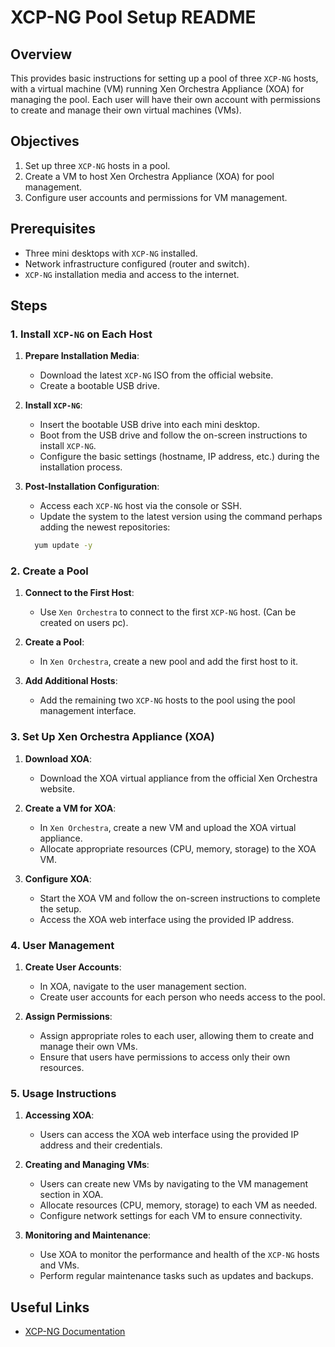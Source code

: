 # XCP-NG Pool Setup README

## Overview

This provides basic instructions for setting up a pool of three `XCP-NG`
hosts, with a virtual machine (VM) running Xen Orchestra Appliance (XOA) for
managing the pool. Each user will have their own account with permissions to
create and manage their own virtual machines (VMs).

## Objectives

1. Set up three `XCP-NG` hosts in a pool.
2. Create a VM to host Xen Orchestra Appliance (XOA) for pool management.
3. Configure user accounts and permissions for VM management.

## Prerequisites

- Three mini desktops with `XCP-NG` installed.
- Network infrastructure configured (router and switch).
- `XCP-NG` installation media and access to the internet.

## Steps

### 1. Install `XCP-NG` on Each Host

1. **Prepare Installation Media**:
   - Download the latest `XCP-NG` ISO from the official website.
   - Create a bootable USB drive.

2. **Install `XCP-NG`**:
   - Insert the bootable USB drive into each mini desktop.
   - Boot from the USB drive and follow the on-screen instructions to install `XCP-NG`.
   - Configure the basic settings (hostname, IP address, etc.) during the installation process.

3. **Post-Installation Configuration**:
   - Access each `XCP-NG` host via the console or SSH.
   - Update the system to the latest version using the command perhaps adding the newest repositories:

   ```bash
     yum update -y
     ```

### 2. Create a Pool

1. **Connect to the First Host**:
   - Use `Xen Orchestra` to connect to the first `XCP-NG` host. (Can be created on users pc).

2. **Create a Pool**:
   - In `Xen Orchestra`, create a new pool and add the first host to it.

3. **Add Additional Hosts**:
   - Add the remaining two `XCP-NG` hosts to the pool using the pool management interface.

### 3. Set Up Xen Orchestra Appliance (XOA)

1. **Download XOA**:
   - Download the XOA virtual appliance from the official Xen Orchestra website.

2. **Create a VM for XOA**:
   - In `Xen Orchestra`, create a new VM and upload the XOA virtual appliance.
   - Allocate appropriate resources (CPU, memory, storage) to the XOA VM.

3. **Configure XOA**:
   - Start the XOA VM and follow the on-screen instructions to complete the setup.
   - Access the XOA web interface using the provided IP address.

### 4. User Management

1. **Create User Accounts**:
   - In XOA, navigate to the user management section.
   - Create user accounts for each person who needs access to the pool.

2. **Assign Permissions**:
   - Assign appropriate roles to each user, allowing them to create and manage their own VMs.
   - Ensure that users have permissions to access only their own resources.

### 5. Usage Instructions

1. **Accessing XOA**:
   - Users can access the XOA web interface using the provided IP address and their credentials.

2. **Creating and Managing VMs**:
   - Users can create new VMs by navigating to the VM management section in XOA.
   - Allocate resources (CPU, memory, storage) to each VM as needed.
   - Configure network settings for each VM to ensure connectivity.

3. **Monitoring and Maintenance**:
   - Use XOA to monitor the performance and health of the `XCP-NG` hosts and VMs.
   - Perform regular maintenance tasks such as updates and backups.

## Useful Links

- [XCP-NG Documentation](https://xcp-ng.org/docs/)
